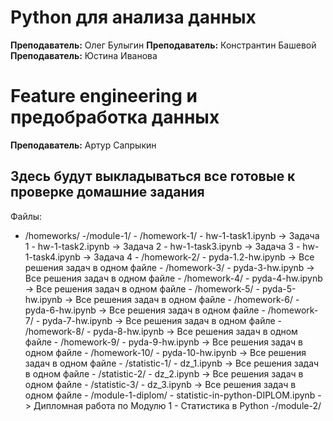 # Python для анализа данных
**Преподаватель:** Олег Булыгин
**Преподаватель:** Констрантин Башевой
**Преподаватель:** Юстина Иванова

# Feature engineering и предобработка данных
**Преподаватель:** Артур Сапрыкин


## Здесь будут выкладываться все готовые к проверке домашние задания


Файлы:
 - /homeworks/
	-/module-1/
	   - /homework-1/
		 - hw-1-task1.ipynb -> Задача 1
		 - hw-1-task2.ipynb -> Задача 2
		 - hw-1-task3.ipynb -> Задача 3
		 - hw-1-task4.ipynb -> Задача 4
	   - /homework-2/
		 - pyda-1.2-hw.ipynb -> Все решения задач в одном файле
	   - /homework-3/
		 - pyda-3-hw.ipynb -> Все решения задач в одном файле
	   - /homework-4/
		 - pyda-4-hw.ipynb -> Все решения задач в одном файле
	   - /homework-5/
		 - pyda-5-hw.ipynb -> Все решения задач в одном файле
	   - /homework-6/
		 - pyda-6-hw.ipynb -> Все решения задач в одном файле
	   - /homework-7/
		 - pyda-7-hw.ipynb -> Все решения задач в одном файле
	   - /homework-8/
		 - pyda-8-hw.ipynb -> Все решения задач в одном файле
	   - /homework-9/
		 - pyda-9-hw.ipynb -> Все решения задач в одном файле
	   - /homework-10/
		 - pyda-10-hw.ipynb -> Все решения задач в одном файле
	   - /statistic-1/
		 - dz_1.ipynb -> Все решения задач в одном файле
	   - /statistic-2/
		 - dz_2.ipynb -> Все решения задач в одном файле
	   - /statistic-3/
		 - dz_3.ipynb -> Все решения задач в одном файле
	   - /module-1-diplom/
		 - statistic-in-python-DIPLOM.ipynb -> Дипломная работа по Модулю 1 - Статистика в Python
	-/module-2/